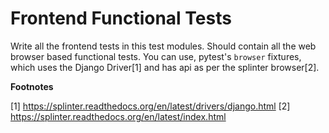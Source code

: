 # Frontend Functional Tests

Write all the frontend tests in this test modules. Should contain all the web browser based functional tests. You can use, pytest's `browser` fixtures, which uses the Django Driver[1] and has api as per the splinter browser[2].

__Footnotes__

[1] https://splinter.readthedocs.org/en/latest/drivers/django.html
[2] https://splinter.readthedocs.org/en/latest/index.html
